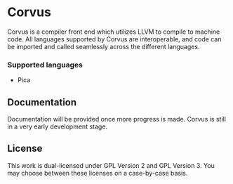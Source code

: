 # Corvus
Corvus is a compiler front end which utilizes LLVM to compile to machine code. All languages supported by Corvus are interoperable, and code can be imported and called seamlessly across the different languages.

### Supported languages
- Pica

## Documentation
Documentation will be provided once more progress is made. Corvus is still in a very early development stage.

## License
This work is dual-licensed under GPL Version 2 and GPL Version 3. You may choose between these licenses on a case-by-case basis.

